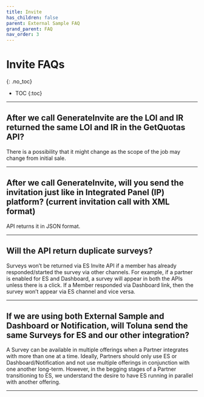 ```yaml
---
title: Invite
has_children: false
parent: External Sample FAQ
grand_parent: FAQ
nav_order: 3
---
```


# Invite FAQs
{: .no_toc}

* TOC
{:toc}

---

## After we call GenerateInvite are the LOI and IR returned the same LOI and IR in the GetQuotas API?

There is a possibility that it might change as the scope of the job may change from initial sale.

---

## After we call GenerateInvite, will you send the invitation just like in Integrated Panel (IP) platform? (current invitation call with XML format)

API returns it in JSON format.

---

## Will the API return duplicate surveys?

Surveys won’t be returned via ES Invite API if a member has already responded/started the survey via other channels. For example, if a partner is enabled for ES and Dashboard, a survey will appear in both the APIs unless there is a click. If a Member responded via Dashboard link, then the survey won’t appear via ES channel and vice versa. 

---

## If we are using both External Sample and Dashboard or Notification, will Toluna send the same Surveys for ES and our other integration?

A Survey can be available in multiple offerings when a Partner integrates with more than one at a time. Ideally, Partners should only use ES or Dashboard/Notification and not use multiple offerings in conjunction with one another long-term. However, in the begging stages of a Partner transitioning to ES, we understand the desire to have ES running in parallel with another offering.

---